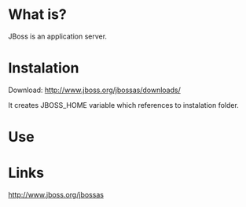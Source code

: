 # What is? #

JBoss is an application server.

# Instalation #

Download: http://www.jboss.org/jbossas/downloads/

It creates JBOSS\_HOME variable which references to instalation folder.

# Use #

# Links #

http://www.jboss.org/jbossas